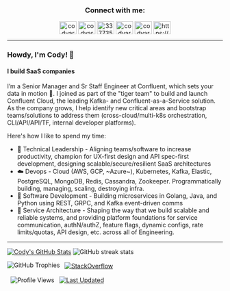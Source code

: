 <h3 align="center">Connect with me:</h3>
<p align="center">
<a href="https://twitter.com/intent/follow?screen_name=codyaray&tw_p=followbutton" target="blank"><img align="center" src="https://raw.githubusercontent.com/rahuldkjain/github-profile-readme-generator/master/src/images/icons/Social/twitter.svg" alt="codyaray" height="30" width="40" /></a>
<a href="https://linkedin.com/in/codyaray" target="blank"><img align="center" src="https://raw.githubusercontent.com/rahuldkjain/github-profile-readme-generator/master/src/images/icons/Social/linked-in-alt.svg" alt="codyaray" height="30" width="40" /></a>
<a href="https://stackoverflow.com/users/337735" target="blank"><img align="center" src="https://raw.githubusercontent.com/rahuldkjain/github-profile-readme-generator/master/src/images/icons/Social/stack-overflow.svg" alt="337735" height="30" width="40" /></a>
<a href="https://fb.com/codyaray" target="blank"><img align="center" src="https://raw.githubusercontent.com/rahuldkjain/github-profile-readme-generator/master/src/images/icons/Social/facebook.svg" alt="codyaray" height="30" width="40" /></a>
<a href="https://instagram.com/codyaray" target="blank"><img align="center" src="https://raw.githubusercontent.com/rahuldkjain/github-profile-readme-generator/master/src/images/icons/Social/instagram.svg" alt="codyaray" height="30" width="40" /></a>
<a href="https://codyaray.com" target="blank"><img align="center" src="https://raw.githubusercontent.com/rahuldkjain/github-profile-readme-generator/master/src/images/icons/Social/rss.svg" alt="https://codyaray.com/feed" height="30" width="40" /></a>
</p>


----

### Howdy, I'm Cody! 👋
#### I build SaaS companies

I’m a Senior Manager and Sr Staff Engineer at Confluent, which sets your data in motion :rocket:. I joined as part of the "tiger team" to build 
and launch Confluent Cloud, the leading Kafka- and Confluent-as-a-Service solution. As the company grows, I help identify new critical areas 
and bootstrap teams/solutions to address them (cross-cloud/multi-k8s orchestration, CLI/API/API/TF, internal developer platforms).

Here's how I like to spend my time:

- :two_men_holding_hands: Technical Leadership - Aligning teams/software to increase productivity, champion for UX-first design and API spec-first development, designing scalable/secure/resilient SaaS architectures
- :cloud: Devops - Cloud (AWS, GCP, ~Azure~), Kubernetes, Kafka, Elastic, PostgreSQL, MongoDB, Redis, Cassandra, Zookeeper. Programmatically building, managing, scaling, destroying infra.
- :robot: Software Development - Building microservices in Golang, Java, and Python using REST, GRPC, and Kafka event-driven comms
- :notebook: Service Architecture - Shaping the way that we build scalable and reliable systems, and providing platform foundations for service communication, authN/authZ, feature flags, dynamic configs, rate limits/quotas, API design, etc. across all of Engineering.

---

[![Cody's GitHub Stats](https://github-readme-stats.vercel.app/api?username=codyaray&count_private=true&include_all_commits&show_icons=true&theme=dracula)](https://codyaray.com)
![GitHub streak stats](https://streak-stats.demolab.com/?user=codyaray&theme=dracula&mode=weekly)  

<p><img align="left" src="https://github-profile-trophy.vercel.app/?username=codyaray&theme=dracula&column=3" alt="GitHub Trophies" /></p>

<p>&nbsp;&nbsp;<a href="https://stackoverflow.com/users/337735/cody-a-ray?tab=profile"><img align="center" src="https://stackoverflow-card.vercel.app/?userID=337735&theme=dracula" alt="StackOverflow" /></a></p>

<p>&nbsp;&nbsp;<img align="center" src="https://gpvc.arturio.dev/codyaray" alt="Profile Views" />&nbsp;&nbsp;
<a href="https://github.com/codyaray/codyaray/commits"><img align="center" src="https://img.shields.io/github/last-commit/codyaray/codyaray/main?label=Last%20updated&style=fla" alt="Last Updated" /></a></p>

